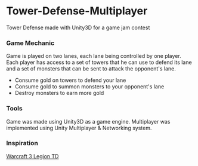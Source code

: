 # Tower-Defense-Multiplayer

Tower Defense made with Unity3D for a game jam contest

### Game Mechanic

Game is played on two lanes, each lane being controlled by one player. Each player has access to a set of towers that he can use to defend its lane and a set of monsters that can be sent to attack the opponent's lane.

* Consume gold on towers to defend your lane
* Consume gold to summon monsters to your opponent's lane
* Destroy monsters to earn more gold

### Tools

Game was made using Unity3D as a game engine. Multiplayer was implemented using Unity Multiplayer & Networking system.

### Inspiration

[Warcraft 3 Legion TD](http://www.legiontd.com/mod.html)
